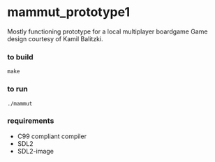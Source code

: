 # mammut_prototype1
Mostly functioning prototype for a local multiplayer boardgame
Game design courtesy of Kamil Balitzki.

### to build
`make`

### to run
`./mammut`

### requirements
* C99 compliant compiler
* SDL2
* SDL2-image

